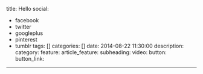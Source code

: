title: Hello
social:
  - facebook
  - twitter
  - googleplus
  - pinterest
  - tumblr
tags: []
categories: []
date: 2014-08-22 11:30:00
description:
category:
feature:
article_feature:
subheading:
video:
button:
button_link:
---
